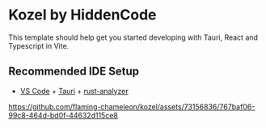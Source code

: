 # Kozel by HiddenCode

This template should help get you started developing with Tauri, React and Typescript in Vite.

## Recommended IDE Setup

- [VS Code](https://code.visualstudio.com/) + [Tauri](https://marketplace.visualstudio.com/items?itemName=tauri-apps.tauri-vscode) + [rust-analyzer](https://marketplace.visualstudio.com/items?itemName=rust-lang.rust-analyzer)




https://github.com/flaming-chameleon/kozel/assets/73156836/767baf06-99c8-464d-bd0f-44632d115ce8

